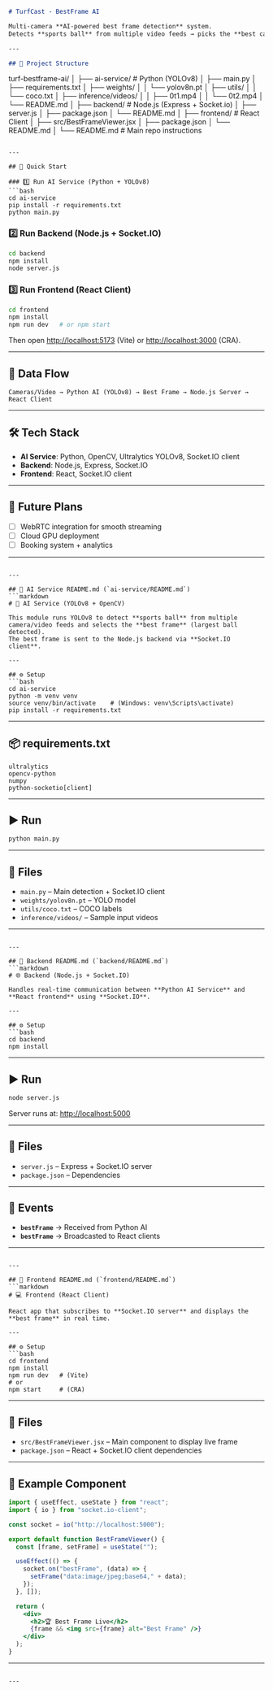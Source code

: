 
```markdown
# TurfCast - BestFrame AI

Multi-camera **AI-powered best frame detection** system.  
Detects **sports ball** from multiple video feeds → picks the **best camera view** → streams it to users in real time.

---

## 📂 Project Structure
```

turf-bestframe-ai/
│
├── ai-service/             # Python (YOLOv8)
│   ├── main.py
│   ├── requirements.txt
│   ├── weights/
│   │   └── yolov8n.pt
│   ├── utils/
│   │   └── coco.txt
│   ├── inference/videos/
│   │   ├── 0t1.mp4
│   │   └── 0t2.mp4
│   └── README.md
│
├── backend/                # Node.js (Express + Socket.io)
│   ├── server.js
│   ├── package.json
│   └── README.md
│
├── frontend/               # React Client
│   ├── src/BestFrameViewer.jsx
│   ├── package.json
│   └── README.md
│
└── README.md               # Main repo instructions

````

---

## 🚀 Quick Start

### 1️⃣ Run AI Service (Python + YOLOv8)
```bash
cd ai-service
pip install -r requirements.txt
python main.py
````

### 2️⃣ Run Backend (Node.js + Socket.IO)

```bash
cd backend
npm install
node server.js
```

### 3️⃣ Run Frontend (React Client)

```bash
cd frontend
npm install
npm run dev   # or npm start
```

Then open [http://localhost:5173](http://localhost:5173) (Vite) or [http://localhost:3000](http://localhost:3000) (CRA).

---

## 🔄 Data Flow

```
Cameras/Video → Python AI (YOLOv8) → Best Frame → Node.js Server → React Client
```

---

## 🛠️ Tech Stack

* **AI Service**: Python, OpenCV, Ultralytics YOLOv8, Socket.IO client
* **Backend**: Node.js, Express, Socket.IO
* **Frontend**: React, Socket.IO client

---

## 📌 Future Plans

* [ ] WebRTC integration for smooth streaming
* [ ] Cloud GPU deployment
* [ ] Booking system + analytics

---

````

---

## 📌 AI Service README.md (`ai-service/README.md`)
```markdown
# 🤖 AI Service (YOLOv8 + OpenCV)

This module runs YOLOv8 to detect **sports ball** from multiple camera/video feeds and selects the **best frame** (largest ball detected).  
The best frame is sent to the Node.js backend via **Socket.IO client**.

---

## ⚙️ Setup
```bash
cd ai-service
python -m venv venv
source venv/bin/activate    # (Windows: venv\Scripts\activate)
pip install -r requirements.txt
````

---

## 📦 requirements.txt

```
ultralytics
opencv-python
numpy
python-socketio[client]
```

---

## ▶️ Run

```bash
python main.py
```

---

## 📂 Files

* `main.py` – Main detection + Socket.IO client
* `weights/yolov8n.pt` – YOLO model
* `utils/coco.txt` – COCO labels
* `inference/videos/` – Sample input videos

---

````

---

## 📌 Backend README.md (`backend/README.md`)
```markdown
# 🌐 Backend (Node.js + Socket.IO)

Handles real-time communication between **Python AI Service** and **React frontend** using **Socket.IO**.

---

## ⚙️ Setup
```bash
cd backend
npm install
````

---

## ▶️ Run

```bash
node server.js
```

Server runs at: [http://localhost:5000](http://localhost:5000)

---

## 📂 Files

* `server.js` – Express + Socket.IO server
* `package.json` – Dependencies

---

## 🔄 Events

* **`bestFrame`** → Received from Python AI
* **`bestFrame`** → Broadcasted to React clients

---

````

---

## 📌 Frontend README.md (`frontend/README.md`)
```markdown
# 💻 Frontend (React Client)

React app that subscribes to **Socket.IO server** and displays the **best frame** in real time.

---

## ⚙️ Setup
```bash
cd frontend
npm install
npm run dev   # (Vite) 
# or 
npm start     # (CRA)
````

---

## 📂 Files

* `src/BestFrameViewer.jsx` – Main component to display live frame
* `package.json` – React + Socket.IO client dependencies

---

## 📸 Example Component

```jsx
import { useEffect, useState } from "react";
import { io } from "socket.io-client";

const socket = io("http://localhost:5000");

export default function BestFrameViewer() {
  const [frame, setFrame] = useState("");

  useEffect(() => {
    socket.on("bestFrame", (data) => {
      setFrame("data:image/jpeg;base64," + data);
    });
  }, []);

  return (
    <div>
      <h2>🏆 Best Frame Live</h2>
      {frame && <img src={frame} alt="Best Frame" />}
    </div>
  );
}
```

---

```

---
